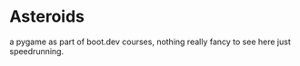 # Asteroids

a pygame as part of boot.dev courses, nothing really fancy to see here just speedrunning.